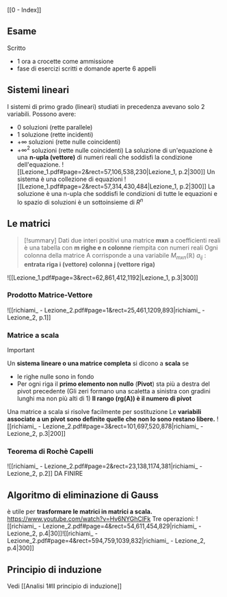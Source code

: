 [[0 - Index]]
## Esame
Scritto
- 1 ora a crocette come ammissione
- fase di esercizi scritti e domande aperte
6 appelli

## Sistemi lineari
I sistemi di primo grado (lineari) studiati in precedenza avevano solo 2 variabili.
Possono avere:
- 0 soluzioni (rette parallele)
- 1 soluzione (rette incidenti)
- $+\infty$ soluzioni (rette nulle coincidenti)
- $+\infty^2$ soluzioni (rette nulle coincidenti)
La soluzione di un'equazione è una **n-upla (vettore)** di numeri reali che soddisfi la condizione dell'equazione.
![[Lezione_1.pdf#page=2&rect=57,106,538,230|Lezione_1, p.2|300]]
Un sistema è una collezione di equazioni
![[Lezione_1.pdf#page=2&rect=57,314,430,484|Lezione_1, p.2|300]]
La soluzione è una n-upla che soddisfi le condizioni di tutte le equazioni e lo spazio di soluzioni  è un sottoinsieme di $R^n$
## Le matrici
> [!summary]
> Dati due interi positivi una matrice **mxn** a coefficienti reali è una tabella con **m righe e n colonne** riempita con numeri reali
> Ogni colonna della matrice A corrisponde a una variabile
> $M_{mxn}(\mathbb{R})$
> $a_{ij}$ : **entrata riga i (vettore) colonna j (vettore riga)**

![[Lezione_1.pdf#page=3&rect=62,861,412,1192|Lezione_1, p.3|300]]
### Prodotto Matrice-Vettore
![[richiami_ - Lezione_2.pdf#page=1&rect=25,461,1209,893|richiami_ - Lezione_2, p.1]]
### Matrice a scala
> [!important]
> Un **sistema lineare o una matrice completa** si dicono a **scala** se 
> - le righe nulle sono in fondo
> - Per ogni riga il **primo elemento non nullo** (**Pivot**) sta più a destra del pivot precedente
> (Gli zeri formano una scaletta a sinistra con gradini lunghi ma non più alti di 1)
> **Il rango (rg(A)) è il numero di pivot**

Una matrice a scala si risolve facilmente per sostituzione
Le **variabili associate a un pivot sono definite quelle che non lo sono restano libere.**
![[richiami_ - Lezione_2.pdf#page=3&rect=101,697,520,878|richiami_ - Lezione_2, p.3|200]]
### Teorema di Rochè Capelli
![[richiami_ - Lezione_2.pdf#page=2&rect=23,138,1174,381|richiami_ - Lezione_2, p.2]]
DA FINIRE
## Algoritmo di eliminazione di Gauss
è utile per **trasformare le matrici in matrici a scala.**
https://www.youtube.com/watch?v=Hv6NYGhCIFk
Tre operazioni:
![[richiami_ - Lezione_2.pdf#page=4&rect=54,611,454,829|richiami_ - Lezione_2, p.4|30]]![[richiami_ - Lezione_2.pdf#page=4&rect=594,759,1039,832|richiami_ - Lezione_2, p.4|300]]
## Principio di induzione
Vedi [[Analisi 1#Il principio di induzione]]
